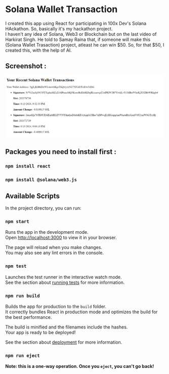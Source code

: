 # Solana Wallet Transaction
I created this app using React for participating in 100x Dev's Solana HAckathon. So, basically it's my hackathon project. 
<br>
I haven't any idea of Solana, Web3 or Blockchain but on the last video of Harkirat Singh. He told to Samay Raina that, if someone will make this (Solana Wallet Trasaction) project, atleast he can win $50. So, for that $50, I created this, with the help of AI.

## Screenshot : 
![My Image](ss.png)

## Packages you need to install first : 
### `npm install react`
### `npm install @solana/web3.js`

## Available Scripts

In the project directory, you can run:

### `npm start`

Runs the app in the development mode.\
Open [http://localhost:3000](http://localhost:3000) to view it in your browser.

The page will reload when you make changes.\
You may also see any lint errors in the console.

### `npm test`

Launches the test runner in the interactive watch mode.\
See the section about [running tests](https://facebook.github.io/create-react-app/docs/running-tests) for more information.

### `npm run build`

Builds the app for production to the `build` folder.\
It correctly bundles React in production mode and optimizes the build for the best performance.

The build is minified and the filenames include the hashes.\
Your app is ready to be deployed!

See the section about [deployment](https://facebook.github.io/create-react-app/docs/deployment) for more information.

### `npm run eject`

**Note: this is a one-way operation. Once you `eject`, you can't go back!**

